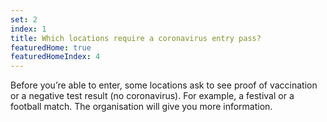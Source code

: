 ```yaml
---
set: 2
index: 1
title: Which locations require a coronavirus entry pass?
featuredHome: true
featuredHomeIndex: 4
---
```

Before you’re able to enter, some locations ask to see proof of vaccination or a negative test result (no coronavirus). For example, a festival or a football match. The organisation will give you more information.
